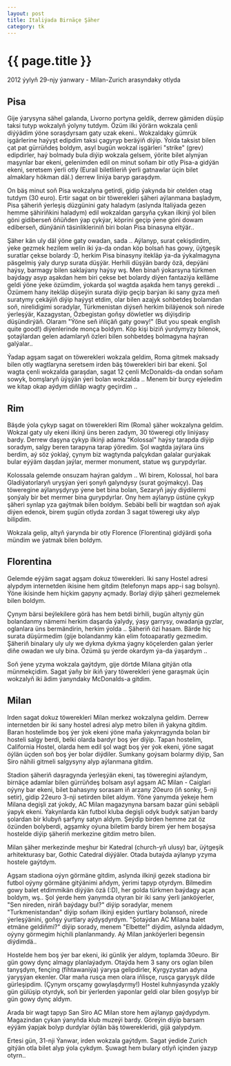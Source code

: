 ```yaml
---
layout: post
title: Italiýada Birnäçe Şäher
category: tk
---
```


{{ page.title }}
================

<p class="meta">2012 ýylyň 29-njy ýanwary - Milan-Zurich arasyndaky otlyda</p>

Pisa
----

Gije ýarysyna sähel galanda, Livorno portyna geldik, derrew gämiden düşüp taksi tutyp 
wokzalyň ýolyny tutdym. Özüm ilki ýörärn wokzala çenli diýýädim ýöne soraşdyrsam gaty uzak 
ekeni.. Wokzaldaky gümrük işgärlerine haýyşt edipdim taksi çagyryp beräýiň diýip. Ýolda 
taksist bilen çat pat gürrüňdeş boldym, asyl bugün wokzal işgärleri "strike" (grev) edipdirler, 
haý bolmady bula diýip wokzala gelsem, ýörite bilet alynýan maşynlar bar ekeni, gelenimden 
edil on minut soňam bir otly Pisa-a gidýän ekeni, seretsem ýerli otly (Eurail biletlileriň 
ýerli gatnawlar üçin bilet almaklary hökman däl.) derrew liniýa baryp garaşdym.

On bäş minut soň Pisa wokzalyna getirdi, gidip ýakynda bir otelden otag tutdym (30 euro). 
Ertir sagat on bir töwerekleri şäheri aýlanmana başladym, Pisa şäheriň ýerleşiş düzgünini 
gaty haladym (aslynda Italiýada gezen hemme şähiriňkini haladym) edil wokzaldan garşyňa çykan 
ilkinji ýol bilen göni gidiberseň öňüňden ýap çykýar, köprini geçip ýene göni dowam ediberseň, 
dünýäniň täsinlikleriniň biri bolan Pisa binasyna eltýär..

Şäher kän uly däl ýöne gaty owadan, sada .. Aýlanyp, surat çekişdirdim, ýeke gezmek hezilem 
welin iki ýa-da ondan köp bolsaň has gowy, üýtgeşik suratlar çekse bolardy :D, herkim 
Pisa binasyny itekläp ýa-da ýykalmagyna päsgelmiş ýaly duryp surata düşýär. Herhili düşýän bardy 
özä, depýäni haýsy, barmagy bilen saklaýany haýsy wş. Men binaň 
ýokarsyna türkmen baýdagy asyp aşakdan hem biri çekse bet bolardy diýen fantaziýa kelläme 
geldi ýöne ýeke özümdim, ýokarda şol wagtda aşakda hem tanyş gerekdi .. Özümem hany itekläp 
düşeýin surata diýip geçip barýan iki sany gyza meň suratymy çekäýiň diýip haýyşt etdim, olar 
bilen azajyk sohbetdeş bolamdan soň, nirelidigimi soradylar, Türkmenistan diýseň herkim biläýenok 
soň nirede ýerleşýär, Kazagystan, Özbegistan goňşy döwletler wş diýişdirip düşündirýäň. Olaram 
"Ýöne seň iňliçäň gaty gowy!" (But you speak english quite good!) diýenlerinde monça boldym. 
Köp kişi biziň ýurdymyzy bilenok, şotaýlardan gelen adamlaryň özleri bilen sohbetdeş bolmagyna 
haýran galýalar..

Ýadap agşam sagat on töwerekleri wokzala geldim, Roma gitmek maksady bilen otly wagtlaryna 
seretsem irden bäş töwerekleri biri bar ekeni. Şol wagta çenli wokzalda garaşdan, sagat 12 
çenli McDonalds-da ondan soňam sowyk, bomşlaryň üýşýän ýeri bolan wokzalda .. Menem bir burçy 
eýeledim we kitap okap aýdym diňläp wagty geçirdim ..

Rim
----

Bäşde ýola çykyp sagat on töwerekleri Rim (Roma) şäher wokzalyna geldim. Wokzal gaty uly ekeni 
ilkinji üns beren zadym, 30 töweregi otly liniýasy bardy. Derrew daşyna çykyp ilkinji adama 
"Kolossal" haýsy tarapda diýip soradym, salgy beren tarapyna tarap ýöredim. Şol wagtda jaýlara 
üns berdim, aý söz ýoklaý, çynym biz wagtynda palçykdan galalar gurýakak bular eýýäm daşdan 
jaýlar, mermer monument, statue wş gurypdyrlar. 

Kolossala gelemde onsuzam haýran galdym .. Wi birem, Kolossal, hol bara Gladiýatorlaryň uryşýan 
ýeri şonyň galyndysy (surat goýmakçy). Daş töweregine aýlanyşdyryp ýene bet bina bolan, 
Sezaryň jaýy diýdilermi şonýaly bir bet mermer bina gurypdyrlar. Ony hem aýlanyp üstüne çykyp 
şäheri synlap yza gaýtmak bilen boldym. Sebäbi belli bir wagtdan soň aýak diýen edenok, birem 
şugün otlyda zordan 3 sagat töweregi uky alyp bilipdim. 

Wokzala gelip, altyň ýarynda bir otly Florence (Florentina) gidýärdi şoňa mündim we ýatmak bilen 
boldym.

Florentina
----------

Gelemde eýýäm sagat agşam dokuz töwerekleri. Iki sany Hostel adresi alypdym internetden ikisine 
hem gitdim (telefonyn maps app-i sag bolsyn). Ýöne ikisinde hem hiçkim gapyny açmady. Borlaý diýip 
şäheri gezmelemek bilen boldym.

Çynym bärsi beýlekilere görä has hem betdi birhili, bugün altynjy gün bolandanmy nämemi herkim daşarda 
ýalydy, ýaşy garrysy, owadanja gyzlar, oglanlara üns bermändirin, herkim ýolda .. Şäheriň özi hasam.
Bärde hiç surata düşürmedim (gije bolandanmy kän elim fotoaparatly gezmedim. Şäheriň binalary uly uly 
we dykma dykma ýagny köçelerden galan ýerler diňe owadan we uly bina. Özümä şu ýerde okardym ýa-da ýaşardym ..

Soň ýene yzyma wokzala gaýtdym, gije dörtde Milana gitýän otla münmekçidim. Sagat ýaňy bir ikiň ýary töwerekleri 
ýene garaşmak üçin wokzalyň iki ädim ýanyndaky McDonalds-a gitdim.

Milan
------

Irden sagat dokuz töwerekleri Milan merkez wokzalyna geldim. Derrew internetden bir iki sany hostel adresi 
alyp metro bilen iň ýakyna gitdim. Baran hostelimde boş ýer ýok ekeni ýöne maňa ýakynragynda bolan 
bir hosteli salgy berdi, belki olarda bardyr boş ýer diýip. Tapan hostelim, California Hostel, olarda hem 
edil şol wagt boş ýer ýok ekeni, ýöne sagat öýlän üçden soň boş ýer bolar diýdiler. Sumkany goýsam bolarmy 
diýip, San Siro nähili gitmeli salgysyny alyp aýlanmana gitdim. 

Stadion şäheriň daşragynda ýerleşýän ekeni, taş töweregini aýlandym, birnäçe adamlar bilen gürrüňdeş 
bolsam asyl agşam AC Milan - Caiglari oýyny bar ekeni, bilet bahasyny sorasam iň arzany 20euro (iň sonky, 5-nji 
setir), gidip 22euro 3-nji setirden bilet aldym. Ýöne ýanymda ýekeje hem Milana degişli zat ýokdy, AC Milan 
magazynyna barsam bazar güni sebäpli ýapyk ekeni. Ýakynlarda kän futbol kluba degişli odyk budyk satýan bardy 
şolardan bir klubyň şarfyny satyn aldym. Şeýdip birden hemme zat öz özünden bolyberdi, agşamky oýuna biletim 
bardy birem ýer hem boşaýsa hostelde diýip şäheriň merkezine gitdim metro bilen. 

Milan şäher merkezinde meşhur bir Katedral (church-yň ulusy) bar, üýtgeşik arhitekturasy bar, Gothic Catedral 
diýýäler. Otada butaýda aýlanyp yzyma hostele gaýtdym.

Agşam stadiona oýyn görmäne gitdim, aslynda ilkinji gezek stadiona bir futbol oýyny görmäne gitýänimi aňdym, 
ýerimi tapyp otyrdym. Bilmedim gowy balet etdimmikän diýýän özä (:D), her golda türkmen baýdagy açan boldym, 
wş.. Şol ýerde hem ýanymda otyran bir iki sany ýerli janköýerler, "Sen nireden, niräň baýdagy bul?" diýip 
soradylar, menem "Turkmenistandan" diýip soňam ilkinji eşiden ýurtlary bolansoň, nirede ýerleşýänini, goňşy 
ýurtlary aýdyşdyrdym. "Şotaýdan AC Milana balet etmäne geldiňmi?" diýip sorady, menem "Elbette!" diýdim, 
aslynda aldadym, oýyny görmegim hiçhili planlanmandy. Aý Milan janköýerleri begensin diýdimdä..

Hostelde hem boş ýer bar ekeni, iki günlik ýer aldym, toplamda 30euro. Bir gün gowy dynç almagy planlaýadym. 
Otaýda hem 3 sany ors oglan bilen tanyşdym, fençing (fihtawaniýa) ýaryşa gelipdirler, Kyrgyzystan adyna 
ýaryşýan ekenler. Olar maňa rusça men olara iňlisçe, rusça garyşyk dilde gürleşipdim. (Çynym orsçamy
gowylaşdyrmy!) Hostel kuhnýasynda yzakly gün gülüşip otyrdyk, soň bir ýerlerden ýaponlar geldi olar bilen 
goşylyp bir gün gowy dynç aldym. 

Arada bir wagt tapyp San Siro AC Milan store hem aýlanyp gaýdypdym. Magazindan çykan ýanyňda klub muzeýi 
bardy. Göreýin diýip barsam eýýäm ýapjak bolyp durdylar öýlän bäş töwerekleridi, gijä galypdym.

Ertesi gün, 31-nji Ýanwar, irden wokzala gaýtdym. Sagat ýedide Zurich gitýän otla bilet alyp ýola çykdym.
Şuwagt hem bulary otlyň içinden ýazyp otyrn..

